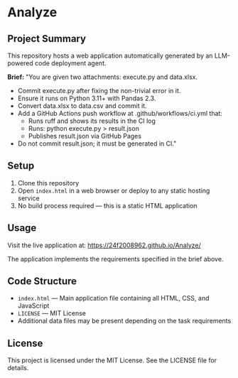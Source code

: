 # Analyze

## Project Summary

This repository hosts a web application automatically generated by an LLM-powered code deployment agent.

**Brief:** "You are given two attachments: execute.py and data.xlsx.

- Commit execute.py after fixing the non-trivial error in it.
- Ensure it runs on Python 3.11+ with Pandas 2.3.
- Convert data.xlsx to data.csv and commit it.
- Add a GitHub Actions push workflow at .github/workflows/ci.yml that:
  - Runs ruff and shows its results in the CI log
  - Runs: python execute.py > result.json
  - Publishes result.json via GitHub Pages
- Do not commit result.json; it must be generated in CI."

## Setup

1. Clone this repository
2. Open `index.html` in a web browser or deploy to any static hosting service
3. No build process required — this is a static HTML application

## Usage

Visit the live application at: https://24f2008962.github.io/Analyze/

The application implements the requirements specified in the brief above.

## Code Structure

- `index.html` — Main application file containing all HTML, CSS, and JavaScript
- `LICENSE` — MIT License
- Additional data files may be present depending on the task requirements

## License

This project is licensed under the MIT License. See the LICENSE file for details.
